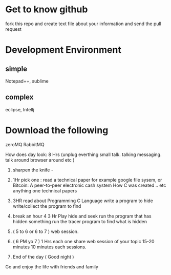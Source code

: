 # Get to know github
fork this repo and create text file about your information and send the pull request
# Development Environment
 ## simple 
  Notepad++, sublime 
 ## complex
  eclipse, Intellj
  
# Download the following 
  zeroMQ
  RabbitMQ
  
  
  How does day look: 8 Hrs 
  (unplug everthing 
   small talk. talking messaging. talk around browser around etc )
   
  1. sharpen the knife - 
   1. 1Hr pick one : read a technical paper
       for example google file sysem, or 
       Bitcoin: A peer-to-peer electronic cash system
       How C was created .. etc anything one technical papers
       
   2. 3HR read about Programming C Language 
       write a program to hide
       write/collect the program to find 
       
        
   3.  break an hour 
   4  3 Hr Play hide and seek
      run the program that has hidden something
      run the tracer program to find what is hidden
      
   5. ( 5 to 6 or 6 to 7 ) web session.
   5. ( 6 PM yo 7 ) 1 Hrs each one share web session of 
      your topic 15-20 minutes
      10 minutes each sessions.
   6. End of the day ( Good night )

Go and enjoy the life with friends and family 
   
   
      
   
   
  
  

